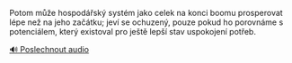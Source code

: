 
Potom může hospodářský systém jako celek na konci boomu prosperovat lépe než na jeho začátku; jeví se ochuzený, pouze pokud ho porovnáme s potenciálem, který existoval pro ještě lepší stav uspokojení potřeb.

[🔊 Poslechnout audio](/data/7-paragraphs/audio/chapter_102/para_006-Potom-me-hospodsk-systm-jako-celek-na-konci.mp3)

